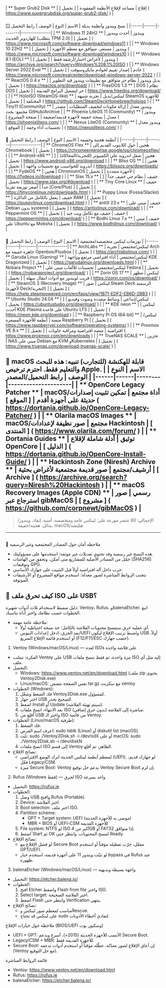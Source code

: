 # 
| 
 **
Super Grub2 Disk
** 
|
 إقلاع 
|
 مساعد لإقلاع الأنظمة المفقودة 
|
 [
تحميل
]
(
https://www.supergrubdisk.org/super-grub2-disk/
) 
|
### 
 🪟 نسخ ويندوز وأنظمة بديلة
| الاسم | النوع | الوصف | رابط التحميل |
|------|------|--------|---------------|
| **
Windows 11 24H2
** 
| ويندوز | أحدث ويندوز للهاردوير الحديث (يتطلب TPM 2.0) |
 [
تحميل
]
(
https://www.microsoft.com/software-download/windows11
) 
|
| **
Windows 10 22H2
** 
| ويندوز | مستقر، متوافق مع معظم الأجهزة |
 [
تحميل
]
(
https://www.microsoft.com/software-download/windows10
) 
|
| **
Windows 8.1 (EOL)
** 
| ويندوز | لأغراض اختبار/أرشفة فقط |
 [
تحميل
]
(
https://archive.org/search?query=Windows%208.1%20ISO
) 
|
| **
Windows Server 2022 Eval
** 
| خادم | إصدار تقييم لخوادم مايكروسوفت |
 [
تحميل
]
(
https://www.microsoft.com/evalcenter/download-windows-server-2022
) 
|
| **
ReactOS 0.4.x
** 
| بديل ويندوز | نظام حر متوافق مع تطبيقات ويندوز قيد التطوير |
 [
تحميل
]
(
https://reactos.org/download/
) 
|
| **
FreeDOS 1.3
** 
| DOS | نظام DOS حر لتشغيل البرامج القديمة |
 [
تحميل
]
(
https://www.freedos.org/download/
) 
|
| **
HoloISO (SteamOS-like)
** 
| لينكس/بديل | تجربة شبيهة SteamOS للأجهزة المختلفة |
 [
تحميل
]
(
https://github.com/SteamDeckHomebrew/holoiso
) 
|
| **
Tiny11 (Community)
** 
| ويندوز معدل | إزالة مكونات لتخفيف المتطلبات | مصدر مجتمع: بحث GitHub/Archive |
| **
Phoenix LiteOS 11 (Community)
** 
| ويندوز معدل | نسخة خفيفة لأجهزة قديمة/ضعيفة |
 [
صفحة المشروع
]
(
https://phoenixliteos.com/
) 
|
| **
Nexus LiteOS (Community)
** 
| ويندوز معدل | تحسينات أداء وخفة |
 [
الموقع
]
(
https://nexusliteos.com/
) 
|
### 
 💠 أنظمة هجينة وخفيفة
| الاسم | النوع | الوصف | رابط التحميل |
|------|------|--------|---------------|
| **
ChromeOS Flex
** 
| هجين | حول اللابتوب القديم إلى Chromebook |
 [
تحميل
]
(
https://chromeenterprise.google/os/chromeosflex/
) 
|
| **
Android-x86
** 
| هجين | شغل اندرويد على الكمبيوتر (للتجربة/المحاكاة) |
 [
تحميل
]
(
https://www.android-x86.org/download
) 
|
| **
Bliss OS
** 
| هجين | أندرويد للحواسيب مع تحسينات واجهة |
 [
تحميل
]
(
https://blissos.org/downloads/
) 
|
| **
FydeOS
** 
| هجين | ChromiumOS لأجهزة متعددة |
 [
تحميل
]
(
https://fydeos.io/download
) 
|
| **
Slax 15.x
** 
| خفيف | نظام حي خفيف جداً |
 [
تحميل
]
(
https://www.slax.org/#download
) 
|
| **
Tiny Core Linux
** 
| خفيف جداً | أصغر توزيعة تقريباً (Core/Plus) |
 [
تحميل
]
(
https://tinycorelinux.net/downloads.html
) 
|
| **
Puppy Linux (Fossa/Slacko)
** 
| خفيف | يعمل بالكامل من الذاكرة RAM |
 [
تحميل
]
(
https://puppylinux.com/download.html
) 
|
| **
antiX 23.x
** 
| خفيف | مبني على Debian بدون systemd |
 [
تحميل
]
(
https://antixlinux.com/download/
) 
|
| **
Peppermint OS
** 
| خفيف | خفيف مع تكامل ويب جيد |
 [
تحميل
]
(
https://peppermintos.com/download/
) 
|
| **
Bodhi Linux 7.x
** 
| خفيف | مبني على Ubuntu مع Moksha |
 [
تحميل
]
(
https://www.bodhilinux.com/download/
) 
|
### 
 🎯 توزيعات لينكس متخصصة/مجتمعية
| الاسم | النوع | الوصف | رابط التحميل |
|------|------|--------|---------------|
| **
ArchLabs
** 
| لينكس/مجتمعي | تجربة Arch جاهزة خفيفة مع Openbox/Fluxbox |
 [
تحميل
]
(
https://archlabslinux.com/
) 
|
| **
Garuda Linux (Gaming)
** 
| لينكس/مجتمعي | أداء افتراضي مرتفع وواجهة KDE Dragonized |
 [
تحميل
]
(
https://garudalinux.org/downloads.html
) 
|
| **
Nobara Project
** 
| لينكس/مجتمعي | تحسينات للألعاب مبني على Fedora |
 [
تحميل
]
(
https://nobaraproject.org/download/
) 
|
| **
Zorin OS 17
** 
| لينكس | مظهر قريب لويندوز مع أدوات انتقال سهلة |
 [
تحميل
]
(
https://zorin.com/os/download/
) 
|
| **
SteamOS 3 (Recovery Image)
** 
| لينكس | صور Steam Deck الرسمية (لأجهزة Deck/التجربة) |
 [
تحميل
]
(
https://help.steampowered.com/en/faqs/view/1B71-EDF2-EB6D-2BB3
) 
|
| **
Ubuntu Studio 24.04
** 
| لينكس/إبداعي | وسائط متعددة وصوت وفيديو |
 [
تحميل
]
(
https://ubuntustudio.org/download/
) 
|
| **
KDE neon
** 
| لينكس | أحدث KDE Plasma على قاعدة Ubuntu LTS |
 [
تحميل
]
(
https://neon.kde.org/download
) 
|
| **
Raspberry Pi OS (64-bit)
** 
| لينكس/منصة | أنظمة للأجهزة المصغرة Raspberry Pi |
 [
تحميل
]
(
https://www.raspberrypi.com/software/operating-systems/
) 
|
| **
Proxmox VE 8.x
** 
| افتراضية | منصة افتراضية ومراقبة حاويات |
 [
تحميل
]
(
https://www.proxmox.com/en/downloads
) 
|
| **
TrueNAS SCALE
** 
| تخزين | NAS مبني على Debian مع KVM وKubernetes |
 [
تحميل
]
(
https://www.truenas.com/download-truenas-scale/
) 
|
### 
 🍏 macOS قابلة للهكنشة (للتجارب)
تنبيه: هذه للبحث والتعليم فقط. احترم ترخيص Apple.
| الاسم | النوع | الوصف | رابط التحميل/المصدر |
|------|------|--------|---------------------|
| **
OpenCore Legacy Patcher
** 
| macOS/أداة مجتمع | تمكين تثبيت إصدارات حديثة على أجهزة أقدم |
 [
الموقع
]
(
https://dortania.github.io/OpenCore-Legacy-Patcher/
) 
|
| **
Olarila macOS Images
** 
| macOS/مجتمع | صور نظيفة لإعدادات Hackintosh |
 [
المنتدى
]
(
https://www.olarila.com/forum/
) 
|
| **
Dortania Guides
** 
| توثيق | أدلة شاملة لإقلاع OpenCore |
 [
الدليل
]
(
https://dortania.github.io/OpenCore-Install-Guide/
) 
|
| **
Hackintosh Zone (Niresh) Archive
** 
| أرشيف/مجتمع | صور قديمة مجتمعية لأغراض بحثية |
 [
Archive
]
(
https://archive.org/search?query=Niresh%20Hackintosh
) 
|
| **
macOS Recovery Images (Apple CDN)
** 
| رسمي | صور استرجاع عبر gibMacOS |
 [
مشروع
]
(
https://github.com/corpnewt/gibMacOS
) 
|
---
> الإجمالي: 60 عنصر موزعة على: لينكس عامة ومتخصصة، أمنية، إنقاذ، ويندوز/بدائل، هجينة/خفيفة، macOS/هكنشة.
---
## 
 🚧 ملاحظة أمان حول المصادر المجتمعية وغير الرسمية
- هذه النسخ غير رسمية وقد تحتوي تعديلات غير موثقة؛ استخدمها على مسؤوليتك.
- حمّل من المصادر الأصلية للمشاريع متى أمكن، وتحقق من الهاشات (SHA256) وتوقيعات GPG.
- جرب داخل آلة افتراضية أولاً قبل التثبيت على جهازك الأساسي.
- نتجنب الروابط المباشرة لصور معدلة؛ استخدم مواقع المشروع أو الأرشيفات الموثوقة.


## 🔨 كيف تحرق ملف ISO على USB؟

دليل مبسط لاستخدام ثلاث أدوات شهيرة: Ventoy، Rufus، وbalenaEtcher. اتبع الخطوات حسب نظامك واختر أداة تناسبك.

- ملاحظة عامة مهمة:
  - أي عملية حرق ستمسح محتويات الفلاشة بالكامل؛ خذ نسخة احتياطية أولاً.
  - بعد الحرق، ادخل إعدادات البيوس/UEFI واضبط ترتيب الإقلاع ليكون USB أولاً، أو استخدم قائمة الإقلاع السريع (F12/F11/ESC حسب جهازك).

1) Ventoy (Windows/macOS/Linux) — لعدة ISOs على فلاشة واحدة
- الفكرة: تنسّب Ventoy على USB مرة واحدة، ثم فقط تنسخ ملفات ISO إليه مثل أي ملف.
- التحميل:
  - Windows: https://www.ventoy.net/en/download.html (ملف zip يحتوي Ventoy2Disk.exe)
  - Linux/macOS: نفس الصفحة تتضمن tar.gz مع سكربت ventoy
- الخطوات (Windows):
  1. فك الضغط وشغّل Ventoy2Disk.exe كمسؤول.
  2. اختر جهاز USB الصحيح بحذر.
  3. اضغط Install أو Update (سيتم تهيئة الفلاشة).
  4. بعد الانتهاء، انسخ ملفات ISO مباشرة إلى الفلاشة (بدون حرق إضافي).
  5. أقلِع من USB واختر الـ ISO من قائمة Ventoy.
- الخطوات (Linux/macOS طرفية):
  1. فك الضغط.
  2. اعرف اسم القرص: sudo lsblk (Linux) أو diskutil list (macOS).
  3. ثبّت: sudo ./Ventoy2Disk.sh -i /dev/sdX أو على macOS: sudo ./Ventoy2Disk.sh -i /dev/diskN
  4. انسخ ملفات ISO إلى قسم Ventoy الظاهر، ثم أقلِع.
- نصائح الإقلاع:
  - لمعظم أنظمة لينكس الحديثة اترك الوضع الافتراضي (UEFI). لو جهازك قديم، فعّل Legacy/CSM.
  - ميزة Secure Boot: Ventoy يدعم حل توقيع Ventoy Secure Boot إن لزم.

2) Rufus (Windows فقط) — لحرق ISO واحد بسرعة
- التحميل: https://rufus.ie
- الخطوات:
  1. وصل USB وافتح Rufus (Portable).
  2. Device: اختر الفلاشة.
  3. Boot selection: اختر ملف ISO.
  4. Partition scheme: 
     - GPT + Target system: UEFI (موصى به للأجهزة الحديثة)
     - MBR + BIOS أو UEFI-CSM للأجهزة القديمة
  5. File system: NTFS لو ISO أكبر من 4GB أو FAT32 إذا متوافق.
  6. اضغط Start ثم OK لمسح المحتويات، وانتظر حتى Ready.
- نصائح الإقلاع:
  - لو فشل الإقلاع مع Secure Boot مفعّل، جرّب تعطيله مؤقتاً أو استخدم GPT/UEFI.
  - لو تثبّت ويندوز 11 على أجهزة قديمة، استخدم خيار bypass في Rufus عند ظهوره.

3) balenaEtcher (Windows/macOS/Linux) — واجهة بسيطة وبديهية
- التحميل: https://etcher.balena.io/
- الخطوات:
  1. افتح Etcher واضغط Flash from file واختر ISO.
  2. Select target: اختر الفلاشة الصحيحة.
  3. اضغط Flash وانتظر حتى Verification ينتهي.
- نصائح الإقلاع:
  - مناسب لمعظم صور لينكس وRescue.
  - على لينكس قد تحتاج sudo لتفادي أخطاء الأذونات.

ملاحظة حول خيارات الإقلاع (BIOS/UEFI وسكيور بوت)
- UEFI + GPT: الأنسب للأجهزة الحديثة (2015+)، أسرع ويدعم Secure Boot.
- Legacy/CSM + MBR: للأجهزة القديمة فقط.
- Secure Boot: إن أعاق الإقلاع لصور معدّلة، عطّله مؤقتاً أو استخدم أدوات تدعمه (Ventoy مع حل التوقيع).

قائمة الروابط المباشرة
- Ventoy: https://www.ventoy.net/en/download.html
- Rufus: https://rufus.ie
- balenaEtcher: https://etcher.balena.io/
